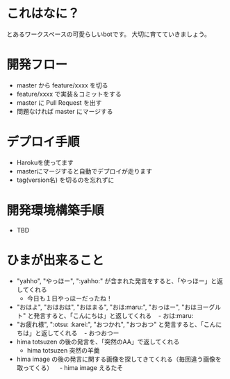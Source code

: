 # これはなに？
とあるワークスペースの可愛らしいbotです。
大切に育てていきましょう。

# 開発フロー
- master から feature/xxxx を切る
- feature/xxxx で実装＆コミットをする
- master に Pull Request を出す
- 問題なければ master にマージする

# デプロイ手順
- Harokuを使ってます
- masterにマージすると自動でデプロイが走ります
- tag(version名) を切るのを忘れずに

# 開発環境構築手順
- TBD

# ひまが出来ること
- "yahho", "やっほー", ":yahho:" が含まれた発言をすると、「やっほー」と返してくれる
    - 今日も１日やっほーだったね！
- "おはよ", "おはおは", "おはまる", "おは:maru:", "おっはー", "おはヨーグルト" と発言すると、「こんにちは」と返してくれる
    - おは:maru:
- "お疲れ様", ":otsu: :karei:", "おつかれ", "おつおつ" と発言すると、「こんにちは」と返してくれる
    - おつおつー
- hima totsuzen の後の発言を、「突然のAA」で返してくれる
    - hima totsuzen 突然の羊羹
- hima image の後の発言に関する画像を探してきてくれる（毎回違う画像を取ってくる）
    - hima image えるたそ
